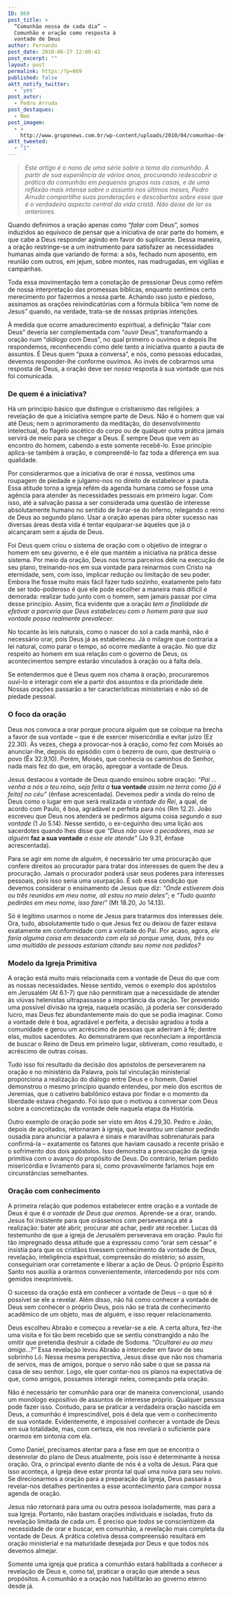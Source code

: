 ```yaml
---
ID: 869
post_title: >
  “Comunhão nossa de cada dia” –
  Comunhão e oração como resposta à
  vontade de Deus
author: Fernando
post_date: 2010-06-27 12:00:41
post_excerpt: ""
layout: post
permalink: https:/?p=869
published: false
aktt_notify_twitter:
  - 'yes'
post_autor:
  - Pedro Arruda
post_destaques:
  - Nao
post_imagem:
  - >
    http://www.gruponews.com.br/wp-content/uploads/2010/04/comunhao-de-cada-dia.jpg
aktt_tweeted:
  - "1"
---
```

<blockquote><em>Este artigo é o nono de uma série sobre o tema da comunhão. A partir de sua experiência de vários anos, procurando redescobrir a prática da comunhão em pequenos grupos nas casas, e de uma reflexão mais intensa sobre o assunto nos últimos meses, Pedro Arruda compartilha suas ponderações e descobertas sobre esse que é o verdadeiro aspecto central da vida cristã. Não deixe de ler os anteriores. </em></blockquote>
Quando definimos a oração apenas como “<em>falar</em> com Deus”, somos induzidos ao equívoco de pensar que a iniciativa de orar parte do homem, e que cabe a Deus responder agindo em favor do suplicante. Dessa maneira, a oração restringe-se a um instrumento para satisfazer as necessidades humanas ainda que variando de forma: a sós, fechado num aposento, em reunião com outros, em jejum, sobre montes, nas madrugadas, em vigílias e campanhas.

Toda essa movimentação tem a conotação de pressionar Deus como refém de nossa interpretação das promessas bíblicas, enquanto sentimos certo merecimento por fazermos a nossa parte. Achando isso justo e piedoso, assinamos as orações reivindicatórias com a fórmula bíblica “em nome de Jesus” quando, na verdade, trata-se de nossas próprias intenções.

À medida que ocorre amadurecimento espiritual, a definição “falar com Deus” deveria ser complementada com “<em>ouvir </em>Deus”, transformando a oração num “<em>diálogo </em>com Deus”, no qual primeiro o ouvimos e depois lhe respondemos, reconhecendo como dele tanto a iniciativa quanto a pauta de assuntos. É Deus quem “puxa a conversa”, e nós, como pessoas educadas, devemos responder-lhe conforme ouvimos. Ao invés de cobrarmos uma resposta de Deus, a oração deve ser <em>nossa</em> resposta à sua vontade que nos foi comunicada.
<h3><strong><strong> De quem é a iniciativa?</strong></strong><strong></strong></h3>
Há um princípio básico que distingue o cristianismo das religiões: a revelação de que a iniciativa sempre parte de Deus. Não é o homem que vai até Deus; nem o aprimoramento da meditação, do desenvolvimento intelectual, do flagelo ascético do corpo ou de qualquer outra prática jamais servirá de meio para se chegar a Deus. É sempre Deus que vem ao encontro do homem, cabendo a este somente recebê-lo. Esse princípio aplica-se também à oração, e compreendê-lo faz toda a diferença em sua qualidade.

Por considerarmos que a iniciativa de orar é nossa, vestimos uma roupagem de piedade e julgamo-nos no direito de estabelecer a pauta. Essa atitude torna a igreja refém da agenda humana como se fosse uma agência para atender às necessidades pessoais em primeiro lugar. Com isso, até a salvação passa a ser considerada uma questão de interesse absolutamente humano no sentido de livrar-se do inferno, relegando o reino de Deus ao segundo plano. Usar a oração apenas para obter sucesso nas diversas áreas desta vida é tentar equiparar-se àqueles que já o alcançaram sem a ajuda de Deus.

Foi Deus quem criou o sistema de oração com o objetivo de integrar o homem em seu governo, e é ele que mantém a iniciativa na prática desse sistema. Por meio da oração, Deus nos torna parceiros dele na execução de seu plano, treinando-nos em sua vontade para reinarmos com Cristo na eternidade, sem, com isso, implicar redução ou limitação de seu poder. Embora lhe fosse muito mais fácil fazer tudo sozinho, exatamente pelo fato de ser todo-poderoso é que ele pode escolher a maneira mais difícil e demorada: realizar tudo junto com o homem, sem jamais passar por cima desse princípio. Assim, fica evidente que a oração <em>tem a finalidade de efetivar a parceria que Deus estabeleceu com o homem para que sua vontade possa realmente prevalecer</em>.

No tocante às leis naturais, como o nascer do sol a cada manhã, não é necessário orar, pois Deus já as estabeleceu. Já o milagre que contraria a lei natural, como parar o tempo, só ocorre mediante a oração. No que diz respeito ao homem em sua relação com o governo de Deus, os acontecimentos sempre estarão vinculados à oração ou à falta dela.

Se entendermos que é Deus quem nos chama à oração, procuraremos ouvi-lo e interagir com ele a partir dos assuntos e da prioridade dele. Nossas orações passarão a ter características ministeriais e não só de piedade pessoal.
<h3><strong> </strong><strong><strong> </strong></strong>O foco da oração</h3>
Deus nos convoca a orar porque procura alguém que se coloque na brecha a favor de sua vontade – que é de exercer misericórdia e evitar juízo (Ez 22.30). Às vezes, chega a provocar-nos à oração, como fez com Moisés ao anunciar-lhe, depois do episódio com o bezerro de ouro, que destruiria o povo (Êx 32.9,10). Porém, Moisés, que conhecia os caminhos do Senhor, nada mais fez do que, em oração, apregoar a vontade de Deus.

Jesus destacou a vontade de Deus quando ensinou sobre oração: <em>“Pai ... venha a nós o teu reino, seja feita a </em><strong>tua vontade</strong><em> assim na terra como [já é feita] no céu”</em> (ênfase acrescentada). Devemos pedir a vinda do reino de Deus como o lugar em que será realizada <em>a vontade do Rei</em>, a qual, de acordo com Paulo, é boa, agradável e perfeita para nós (Rm 12.2). João escreveu que Deus nos atenderá se pedirmos alguma coisa <em>segundo a sua vontade</em> (1 Jo 5.14). Nesse sentido, o ex-ceguinho deu uma lição aos sacerdotes quando lhes disse que <em>“Deus não ouve a pecadores, mas se alguém </em><strong>faz a sua vontade</strong><em> a esse ele atende”</em> (Jo 9.31, ênfase acrescentada).

Para se agir em nome de alguém, é necessário ter uma procuração que confere direitos ao procurador para tratar dos interesses de quem lhe deu a procuração. Jamais o procurador poderá usar seus poderes para interesses pessoais, pois isso seria uma usurpação. É sob essa condição que devemos considerar o ensinamento de Jesus que diz: <em>“Onde estiverem dois ou três reunidos em meu nome, ali estou no meio deles”</em>; e <em>“Tudo quanto pedirdes em meu nome, isso farei”</em> (Mt 18.20, Jo 14.13).

Só é legítimo usarmos o nome de Jesus para tratarmos dos interesses dele. Ora, tudo, absolutamente tudo o que Jesus fez ou deixou de fazer estava exatamente em conformidade com a vontade do Pai. Por acaso, agora,<em> ele faria alguma coisa em desacordo com ela só porque uma, duas, três ou uma multidão de pessoas estariam citando seu nome nos pedidos?</em>
<h3><strong> </strong>Modelo da Igreja Primitiva</h3>
A oração está muito mais relacionada com a vontade de Deus do que com as nossas necessidades. Nesse sentido, vemos o exemplo dos apóstolos em Jerusalém (At 6.1-7) que não permitiram que a necessidade de atender às viúvas helenistas ultrapassasse a importância da oração. Ter prevenido uma possível divisão na igreja, naquela ocasião, já poderia ser considerado lucro, mas Deus fez abundantemente mais do que se podia imaginar. Como a vontade dele é boa, agradável e perfeita, a decisão agradou a toda a comunidade e gerou um acréscimo de pessoas que aderiram à fé; dentre elas, muitos sacerdotes. Ao demonstrarem que reconheciam a importância de buscar o Reino de Deus em primeiro lugar, obtiveram, como resultado, o acréscimo de outras coisas.

Tudo isso foi resultado da decisão dos apóstolos de perseverarem na oração e no ministério da Palavra, pois tal vinculação ministerial proporciona a realização do diálogo entre Deus e o homem. Daniel demonstrou o mesmo princípio quando entendeu, por meio dos escritos de Jeremias, que o cativeiro babilônico estava por findar e o momento da liberdade estava chegando. Foi isso que o motivou a conversar com Deus sobre a concretização da vontade dele naquela etapa da História.

Outro exemplo de oração pode ser visto em Atos 4.29,30. Pedro e João, depois de açoitados, retornaram à igreja, que levantou um clamor pedindo ousadia para anunciar a palavra e sinais e maravilhas sobrenaturais para confirmá-la – exatamente os fatores que haviam causado a recente prisão e o sofrimento dos dois apóstolos. Isso demonstra a preocupação da igreja primitiva com o avanço do propósito de Deus. Do contrário, teriam pedido misericórdia e livramento para si, como provavelmente faríamos hoje em circunstâncias semelhantes.
<h3><strong> </strong>Oração com conhecimento</h3>
A primeira relação que podemos estabelecer entre oração e a vontade de Deus é que é <em>a vontade de Deus que oremos</em>. Aprende-se a orar, orando. Jesus foi insistente para que orássemos com perseverança até a realização: bater até abrir, procurar até achar, pedir até receber. Lucas dá testemunho de que a igreja de Jerusalém perseverava em oração. Paulo foi tão impregnado dessa atitude que a expressou como “orar sem cessar” e insistia para que os cristãos tivessem conhecimento da vontade de Deus, revelação, inteligência espiritual, compreensão do mistério; só assim, conseguiriam orar corretamente e liberar a ação de Deus. O próprio Espírito Santo nos auxilia a orarmos convenientemente, intercedendo por nós com gemidos inexprimíveis.

O sucesso da oração está em conhecer a vontade de Deus – o que só é possível se ele a revelar. Além disso, não há como conhecer a vontade de Deus sem conhecer o próprio Deus, pois não se trata de conhecimento acadêmico de um objeto, mas de alguém, e isso requer relacionamento.

Deus escolheu Abraão e começou a revelar-se a ele. A certa altura, fez-lhe uma visita e foi tão bem recebido que se sentiu constrangido a não lhe omitir que pretendia destruir a cidade de Sodoma. <em>“Ocultarei eu ao meu amigo...?”</em> Essa revelação levou Abraão a interceder em favor de seu sobrinho Ló. Nessa mesma perspectiva, Jesus disse que não nos chamaria de servos, mas de amigos, porque o servo não sabe o que se passa na casa de seu senhor. Logo, ele quer contar-nos os planos na expectativa de que, como amigos, possamos interagir neles, começando pela oração.

Não é necessário ter comunhão para orar de maneira convencional, usando um monólogo expositivo de assuntos de interesse próprio. Qualquer pessoa pode fazer isso. Contudo, para se praticar a verdadeira oração nascida em Deus, a comunhão é imprescindível, pois é dela que vem o conhecimento de sua vontade. Evidentemente, é impossível conhecer a vontade de Deus em sua totalidade, mas, com certeza, ele nos revelará o suficiente para orarmos em sintonia com ela.

Como Daniel, precisamos atentar para a fase em que se encontra o desenrolar do plano de Deus atualmente, pois isso é determinante à nossa oração. Ora, o principal evento diante de nós é a volta de Jesus. Para que isso aconteça, a Igreja deve estar pronta tal qual uma noiva para seu noivo. Se direcionarmos a oração para a preparação da Igreja, Deus passará a revelar-nos detalhes pertinentes a esse acontecimento para compor nossa agenda de oração.

Jesus não retornará para uma ou outra pessoa isoladamente, mas para a sua Igreja. Portanto, não bastam orações individuais e isoladas, fruto da revelação limitada de cada um. É preciso que <em>todos </em>se conscientizem da necessidade de orar e buscar, em comunhão, a revelação mais completa da vontade de Deus. A prática coletiva dessa compreensão resultará em oração ministerial e na maturidade desejada por Deus e que todos nós devemos almejar.

Somente uma igreja que pratica a comunhão estará habilitada a conhecer a revelação de Deus e, como tal, praticar a oração que atende a seus propósitos. A comunhão e a oração nos habilitarão ao governo eterno desde já.